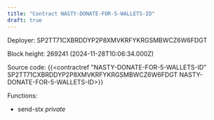 ```yaml
---
title: "Contract NASTY-DONATE-FOR-5-WALLETS-ID"
draft: true
---
```

Deployer: SP2TT71CXBRDDYP2P8XMVKRFYKRGSMBWCZ6W6FDGT


 



Block height: 269241 (2024-11-28T10:06:34.000Z)

Source code: {{<contractref "NASTY-DONATE-FOR-5-WALLETS-ID" SP2TT71CXBRDDYP2P8XMVKRFYKRGSMBWCZ6W6FDGT NASTY-DONATE-FOR-5-WALLETS-ID>}}

Functions:

* send-stx _private_
